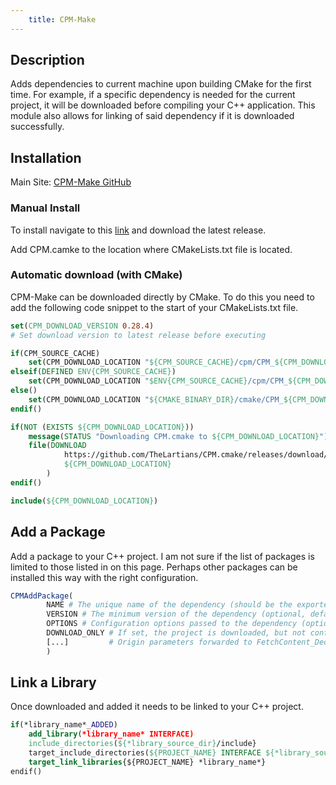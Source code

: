 ```yaml
---
	title: CPM-Make
---
```


## Description
Adds dependencies to current machine upon building CMake for the first time. For example, if a specific dependency is needed for the current project, it will be downloaded before compiling your C++ application. This module also allows for linking of said dependency if it is downloaded successfully.

## Installation
Main Site: [CPM-Make GitHub](https://github.com/cpm-cmake/CPM.cmake)

### Manual Install
To install navigate to this [link](https://github.com/cpm-cmake/CPM.cmake/releases) and download the latest release.	

Add CPM.camke to the location where CMakeLists.txt file is located.

### Automatic download (with CMake)
CPM-Make can be downloaded directly by CMake. To do this you need to add the following code snippet to the start of your CMakeLists.txt file.
```cmake
set(CPM_DOWNLOAD_VERSION 0.28.4)
# Set download version to latest release before executing 

if(CPM_SOURCE_CACHE)
	set(CPM_DOWNLOAD_LOCATION "${CPM_SOURCE_CACHE}/cpm/CPM_${CPM_DOWNLOAD_VERSION}.cmake")
elseif(DEFINED ENV{CPM_SOURCE_CACHE})
	set(CPM_DOWNLOAD_LOCATION "$ENV{CPM_SOURCE_CACHE}/cpm/CPM_${CPM_DOWNLOAD_VERSION}.cmake")
else()
	set(CPM_DOWNLOAD_LOCATION "${CMAKE_BINARY_DIR}/cmake/CPM_${CPM_DOWNLOAD_VERSION}.cmake")
endif()

if(NOT (EXISTS ${CPM_DOWNLOAD_LOCATION}))
	message(STATUS "Downloading CPM.cmake to ${CPM_DOWNLOAD_LOCATION}")
	file(DOWNLOAD
			https://github.com/TheLartians/CPM.cmake/releases/download/v${CPM_DOWNLOAD_VERSION}/CPM.cmake
			${CPM_DOWNLOAD_LOCATION}
		)
endif()

include(${CPM_DOWNLOAD_LOCATION})
```

## Add a Package
Add a package to your C++ project. I am not sure if the list of packages is limited to those listed in on this page. Perhaps other packages can be installed this way with the right configuration.
```cmake
CPMAddPackage(
		NAME # The unique name of the dependency (should be the exported target's name)
		VERSION	# The minimum version of the dependency (optional, defaults to 0)
		OPTIONS	# Configuration options passed to the dependency (optional)
		DOWNLOAD_ONLY # If set, the project is downloaded, but not configured (optional)
		[...]         # Origin parameters forwarded to FetchContent_Declare, see below
		)
```

## Link a Library
Once downloaded and added it needs to be linked to your C++ project.
```cmake
if(*library_name*_ADDED)
	add_library(*library_name* INTERFACE)
	include_directories(${*library_source_dir}/include}
	target_include_directories(${PROJECT_NAME} INTERFACE ${*library_source_dir}/include)
	target_link_libraries{${PROJECT_NAME} *library_name*}
endif()
```

